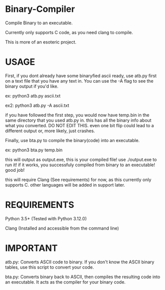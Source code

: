 # Binary-Compiler
Compile Binary to an executable.

Currently only supports C code, as you need clang to compile.


This is more of an esoteric project.

# USAGE
First, if you dont already have some binaryfied ascii ready, use atb.py first on a text file that you have any text in. You can use the -A flag to see the binary output if you'd like.

ex: python3 atb.py ascii.txt

ex2: python3 atb.py -A ascii.txt

if you have followed the first step, you would now have temp.bin in the same directory that you used atb.py in. this has all the binary info about what you converted. DO NOT EDIT THIS. even one bit flip could lead to a different output or, more likely, just crashes.

Finally, use bta.py to compile the binary(code) into an executable. 

ex: python3 bta.py temp.bin

this will output as output.exe, this is your compiled file! use ./output.exe to run it! if it works, you successfuly compiled from binary to an executable! good job!

this will require Clang (See requirements) for now, as this currently only supports C. other languages will be added in support later.


# REQUIREMENTS
Python 3.5+ (Tested with Python 3.12.0)

Clang (Installed and accessible from the command line)

# IMPORTANT
atb.py: Converts ASCII code to binary. If you don't know the ASCII binary tables, use this script to convert your code.

bta.py: Converts binary back to ASCII, then compiles the resulting code into an executable. It acts as the compiler for your binary code.
